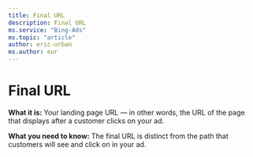 ```yaml
---
title: Final URL
description: Final URL
ms.service: "Bing-Ads"
ms.topic: "article"
author: eric-urban
ms.author: eur
---
```


# Final URL

**What it is:**        Your landing page URL — in other words, the URL of the page that displays after a customer clicks on your ad.

**What you need to know:**        The final URL is distinct from the path that customers will see and click on in your ad.


